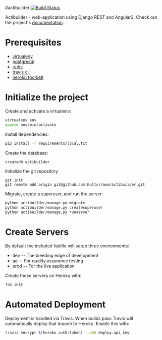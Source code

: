 #actibuilder
[![Build Status](https://travis-ci.org/Kulturraum/actibuilder.svg?branch=master)](https://travis-ci.org/Kulturraum/actibuilder)

Actibuilder - web-application using Django REST and Angular2. Check out the project's [documentation](http://Kulturraum.github.io/actibuilder/).

# Prerequisites 
- [virtualenv](https://virtualenv.pypa.io/en/latest/)
- [postgresql](http://www.postgresql.org/)
- [redis](http://redis.io/)
- [travis cli](http://blog.travis-ci.com/2013-01-14-new-client/)
- [heroku toolbelt](https://toolbelt.heroku.com/)

# Initialize the project
Create and activate a virtualenv:

```bash
virtualenv env
source env/bin/activate
```
Install dependencies:

```bash
pip install -r requirements/local.txt
```
Create the database:

```bash
createdb actibuilder
```
Initialize the git repository

```
git init
git remote add origin git@github.com:Kulturraum/actibuilder.git
```

Migrate, create a superuser, and run the server:
```bash
python actibuilder/manage.py migrate
python actibuilder/manage.py createsuperuser
python actibuilder/manage.py runserver
```

# Create Servers
By default the included fabfile will setup three environments:

- dev -- The bleeding edge of development
- qa -- For quality assurance testing
- prod -- For the live application

Create these servers on Heroku with:

```bash
fab init
```

# Automated Deployment
Deployment is handled via Travis. When builds pass Travis will automatically deploy that branch to Heroku. Enable this with:
```bash
travis encrypt $(heroku auth:token) --add deploy.api_key
```
